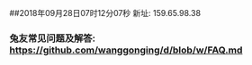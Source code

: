 ##2018年09月28日07时12分07秒 新址: 159.65.98.38
### 兔友常见问题及解答: https://github.com/wanggonging/d/blob/w/FAQ.md
